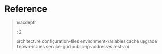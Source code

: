 Reference
=========

> maxdepth
>
> :   2
>
> architecture configuration-files environment-variables cache upgrade
> known-issues service-grid public-ip-addresses rest-api

